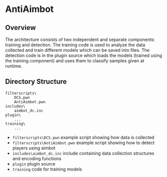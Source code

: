 # AntiAimbot

## Overview
The architecture consists of two independent and separate components: training and detection. The training code is used to analyze the data collected and train different models which can be saved into files. The detection code is in the plugin source which loads the models (trained using the training component) and uses them to classify samples given at runtime.

## Directory Structure
    filterscripts\
        DCS.pwn
        AntiAimbot.pwn
    includes\
        aimbot_dc.inc
    plugin\
        ...
    training\
        ...
    
- `filterscripts\DCS.pwn` example script showing how data is collected
- `filterscripts\AntiAimbot.pwn` example script showing how to detect players using aimbot
- `includes\aimbot_dc.inc` include containing data collection structures and encoding functions
- `plugin` plugin source
- `training` code for training models
